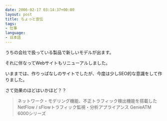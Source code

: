 ```yaml
---
date: 2006-02-17 03:14:37+00:00
layout: post
title: ちょっと宣伝
tags:
- 仕事
language:
- 日本語
---
```


うちの会社で扱っている製品で新しいモデルが出ます。

それに伴なってWebサイトもリニューアルしました。

いままでは、作りっぱなしのサイトでしたが、今度は少しSEO的な意識をして作りました。

さて効果のほどはいかほど？？


<blockquote>ネットワーク・モデリング機能、不正トラフィック検出機能を搭載したNetFlow / sFlowトラフィック監視・分析アプライアンス GenieATM 6000シリーズ</blockquote>
